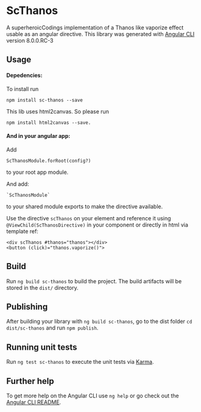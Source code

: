 # ScThanos
A superheroicCodings implementation of a Thanos like vaporize effect usable as an angular directive. 
This library was generated with [Angular CLI](https://github.com/angular/angular-cli) version 8.0.0.RC-3

## Usage
#### Depedencies: 
To install run 
```
npm install sc-thanos --save
```
This lib uses html2canvas. So please run 
```
npm install html2canvas --save.
``` 

#### And in your angular app: 
Add 
```
ScThanosModule.forRoot(config?)
``` 
to your root app module.

And add:
``` 
`ScThanosModule`
``` 
to your shared module exports to make the directive available.

Use the directive `scThanos` on your element and reference it using `@ViewChild(ScThanosDirective)` in your component
or directly in html via template ref: 
```
<div scThanos #thanos="thanos"></div>
<button (click)="thanos.vaporize()"> 
```

## Build
Run `ng build sc-thanos` to build the project. The build artifacts will be stored in the `dist/` directory.

## Publishing
After building your library with `ng build sc-thanos`, go to the dist folder `cd dist/sc-thanos` and run `npm publish`.

## Running unit tests
Run `ng test sc-thanos` to execute the unit tests via [Karma](https://karma-runner.github.io).

## Further help
To get more help on the Angular CLI use `ng help` or go check out the [Angular CLI README](https://github.com/angular/angular-cli/blob/master/README.md).
